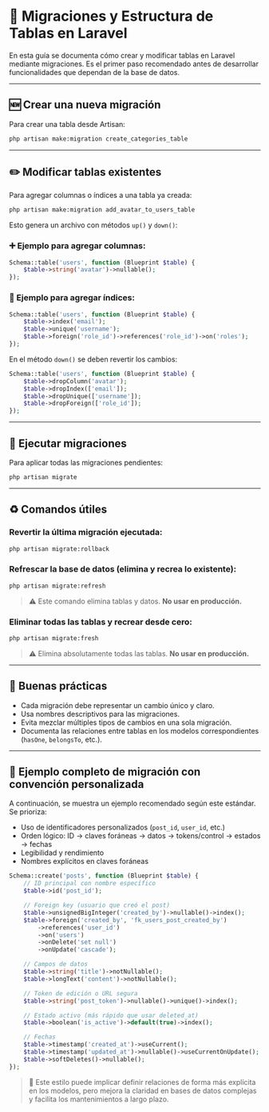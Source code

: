 # 🧱 Migraciones y Estructura de Tablas en Laravel

En esta guía se documenta cómo crear y modificar tablas en Laravel mediante migraciones. Es el primer paso recomendado antes de desarrollar funcionalidades que dependan de la base de datos.

---

## 🆕 Crear una nueva migración

Para crear una tabla desde Artisan:

```bash
php artisan make:migration create_categories_table
```

---

## ✏️ Modificar tablas existentes

Para agregar columnas o índices a una tabla ya creada:

```bash
php artisan make:migration add_avatar_to_users_table
```

Esto genera un archivo con métodos `up()` y `down()`:

### ➕ Ejemplo para agregar columnas:

```php
Schema::table('users', function (Blueprint $table) {
    $table->string('avatar')->nullable();
});
```

### 🔑 Ejemplo para agregar índices:

```php
Schema::table('users', function (Blueprint $table) {
    $table->index('email');
    $table->unique('username');
    $table->foreign('role_id')->references('role_id')->on('roles');
});
```

En el método `down()` se deben revertir los cambios:

```php
Schema::table('users', function (Blueprint $table) {
    $table->dropColumn('avatar');
    $table->dropIndex(['email']);
    $table->dropUnique(['username']);
    $table->dropForeign(['role_id']);
});
```

---

## 🚀 Ejecutar migraciones

Para aplicar todas las migraciones pendientes:

```bash
php artisan migrate
```

---

## ♻️ Comandos útiles

### Revertir la última migración ejecutada:

```bash
php artisan migrate:rollback
```

### Refrescar la base de datos (elimina y recrea lo existente):

```bash
php artisan migrate:refresh
```

> ⚠️ Este comando elimina tablas y datos. **No usar en producción.**

### Eliminar todas las tablas y recrear desde cero:

```bash
php artisan migrate:fresh
```

> ⚠️ Elimina absolutamente todas las tablas. **No usar en producción.**

---

## 🧠 Buenas prácticas

- Cada migración debe representar un cambio único y claro.
- Usa nombres descriptivos para las migraciones.
- Evita mezclar múltiples tipos de cambios en una sola migración.
- Documenta las relaciones entre tablas en los modelos correspondientes (`hasOne`, `belongsTo`, etc.).

---

## 🧪 Ejemplo completo de migración con convención personalizada

A continuación, se muestra un ejemplo recomendado según este estándar. Se prioriza:

- Uso de identificadores personalizados (`post_id`, `user_id`, etc.)
- Orden lógico: ID → claves foráneas → datos → tokens/control → estados → fechas
- Legibilidad y rendimiento
- Nombres explícitos en claves foráneas

```php
Schema::create('posts', function (Blueprint $table) {
    // ID principal con nombre específico
    $table->id('post_id');

    // Foreign key (usuario que creó el post)
    $table->unsignedBigInteger('created_by')->nullable()->index();
    $table->foreign('created_by', 'fk_users_post_created_by')
        ->references('user_id')
        ->on('users')
        ->onDelete('set null')
        ->onUpdate('cascade');

    // Campos de datos
    $table->string('title')->notNullable();
    $table->longText('content')->notNullable();

    // Token de edición o URL segura
    $table->string('post_token')->nullable()->unique()->index();

    // Estado activo (más rápido que usar deleted_at)
    $table->boolean('is_active')->default(true)->index();

    // Fechas
    $table->timestamp('created_at')->useCurrent();
    $table->timestamp('updated_at')->nullable()->useCurrentOnUpdate();
    $table->softDeletes()->nullable();
});
```

> 📌 Este estilo puede implicar definir relaciones de forma más explícita en los modelos, pero mejora la claridad en bases de datos complejas y facilita los mantenimientos a largo plazo.
